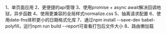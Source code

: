 1、单页面应用
2、更便捷的api管理
3、使用promise + async await解决回调地狱，异步函数
4、使用更兼容的全局样式normalize.css
5、抽离请求配置
6、使用date-fns体积更小的日期格式化库
7、通过npm install --save-dev babel-polyfill，运行npm run build --report可查看打包后文件大小
8、路由懒加载

